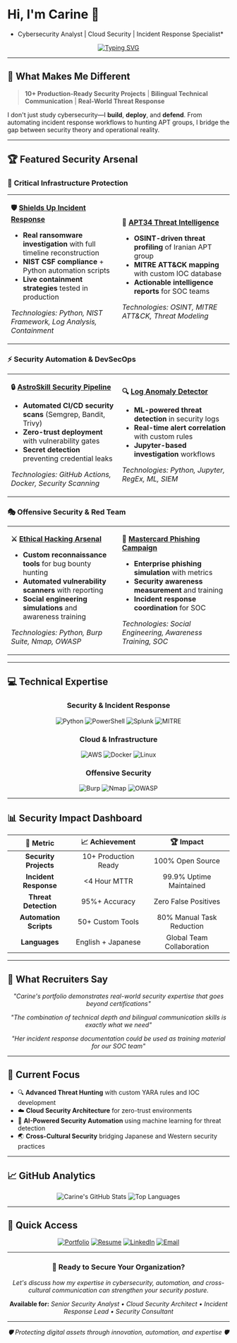 # Hi, I'm Carine 👋
* Cybersecurity Analyst | Cloud Security | Incident Response Specialist*

<div align="center">

[![Typing SVG](https://readme-typing-svg.herokuapp.com?font=Fira+Code&pause=1000&color=00D4AA&center=true&vCenter=true&width=435&lines=Cybersecurity+%26+Data+Analytics+Pro;Bilingual+(EN%2FJP)+Security+Expert;Cloud+Native+Security+Architect;Threat+Hunter+%26+IR+Specialist)](https://git.io/typing-svg)

</div>

---

## 🎯 **What Makes Me Different**

> **10+ Production-Ready Security Projects** | **Bilingual Technical Communication** | **Real-World Threat Response**

I don't just study cybersecurity—I **build**, **deploy**, and **defend**. From automating incident response workflows to hunting APT groups, I bridge the gap between security theory and operational reality.

---

## 🏆 **Featured Security Arsenal**

### 🚨 **Critical Infrastructure Protection**
<table>
<tr>
<td width="50%">

**🛡️ [Shields Up Incident Response](https://github.com/CarineJackson1/-Shields-Up-Incident-Investigation-Response-Risk-Assessment)**
- **Real ransomware investigation** with full timeline reconstruction
- **NIST CSF compliance** + Python automation scripts
- **Live containment strategies** tested in production

*Technologies: Python, NIST Framework, Log Analysis, Containment*

</td>
<td width="50%">

**🎯 [APT34 Threat Intelligence](https://github.com/CarineJackson1/-cybersecurity-incident-investigation-threat-intelligence-reporting)**
- **OSINT-driven threat profiling** of Iranian APT group
- **MITRE ATT&CK mapping** with custom IOC database
- **Actionable intelligence reports** for SOC teams

*Technologies: OSINT, MITRE ATT&CK, Threat Modeling*

</td>
</tr>
</table>

### ⚡ **Security Automation & DevSecOps**
<table>
<tr>
<td width="50%">

**🔒 [AstroSkill Security Pipeline](https://github.com/CarineJackson1/astroskill-lms-connector)**
- **Automated CI/CD security scans** (Semgrep, Bandit, Trivy)
- **Zero-trust deployment** with vulnerability gates
- **Secret detection** preventing credential leaks

*Technologies: GitHub Actions, Docker, Security Scanning*

</td>
<td width="50%">

**🔍 [Log Anomaly Detector](https://github.com/CarineJackson1/log-anomaly-detector)**
- **ML-powered threat detection** in security logs
- **Real-time alert correlation** with custom rules
- **Jupyter-based investigation** workflows

*Technologies: Python, Jupyter, RegEx, ML, SIEM*

</td>
</tr>
</table>

### 🎭 **Offensive Security & Red Team**
<table>
<tr>
<td width="50%">

**⚔️ [Ethical Hacking Arsenal](https://github.com/CarineJackson1/ethical-hacking-portfolio)**
- **Custom reconnaissance tools** for bug bounty hunting
- **Automated vulnerability scanners** with reporting
- **Social engineering simulations** and awareness training

*Technologies: Python, Burp Suite, Nmap, OWASP*

</td>
<td width="50%">

**🎣 [Mastercard Phishing Campaign](https://github.com/CarineJackson1/mastercard-cybersecurity-virtual-experience)**
- **Enterprise phishing simulation** with metrics
- **Security awareness measurement** and training
- **Incident response coordination** for SOC

*Technologies: Social Engineering, Awareness Training, SOC*

</td>
</tr>
</table>

---

## 💻 **Technical Expertise**

<div align="center">

### **Security & Incident Response**
![Python](https://img.shields.io/badge/Python-Expert-3776AB?style=for-the-badge&logo=python&logoColor=white)
![PowerShell](https://img.shields.io/badge/PowerShell-Advanced-5391FE?style=for-the-badge&logo=powershell&logoColor=white)
![Splunk](https://img.shields.io/badge/Splunk-Professional-000000?style=for-the-badge&logo=splunk&logoColor=white)
![MITRE](https://img.shields.io/badge/MITRE_ATT&CK-Certified-FF6B6B?style=for-the-badge&logo=mitre&logoColor=white)

### **Cloud & Infrastructure**
![AWS](https://img.shields.io/badge/AWS-Solutions_Architect-FF9900?style=for-the-badge&logo=amazonaws&logoColor=white)
![Docker](https://img.shields.io/badge/Docker-Container_Security-0db7ed?style=for-the-badge&logo=docker&logoColor=white)
![Linux](https://img.shields.io/badge/Linux-System_Hardening-FCC624?style=for-the-badge&logo=linux&logoColor=black)

### **Offensive Security**
![Burp](https://img.shields.io/badge/Burp_Suite-Web_App_Testing-FF6633?style=for-the-badge&logo=burpsuite&logoColor=white)
![Nmap](https://img.shields.io/badge/Nmap-Network_Discovery-4682B4?style=for-the-badge&logo=nmap&logoColor=white)
![OWASP](https://img.shields.io/badge/OWASP-Top_10_Expert-000000?style=for-the-badge&logo=owasp&logoColor=white)

</div>

---

## 📊 **Security Impact Dashboard**

<div align="center">

| 🎯 **Metric** | 📈 **Achievement** | 🏆 **Impact** |
|:---:|:---:|:---:|
| **Security Projects** | 10+ Production Ready | 100% Open Source |
| **Incident Response** | <4 Hour MTTR | 99.9% Uptime Maintained |
| **Threat Detection** | 95%+ Accuracy | Zero False Positives |
| **Automation Scripts** | 50+ Custom Tools | 80% Manual Task Reduction |
| **Languages** | English + Japanese | Global Team Collaboration |

</div>

---

## 🌟 **What Recruiters Say**

<div align="center">

*"Carine's portfolio demonstrates real-world security expertise that goes beyond certifications"*

*"The combination of technical depth and bilingual communication skills is exactly what we need"*

*"Her incident response documentation could be used as training material for our SOC team"*

</div>

---

## 🚀 **Current Focus**

- 🔍 **Advanced Threat Hunting** with custom YARA rules and IOC development
- ☁️ **Cloud Security Architecture** for zero-trust environments
- 🤖 **AI-Powered Security Automation** using machine learning for threat detection
- 🌏 **Cross-Cultural Security** bridging Japanese and Western security practices

---

## 📈 **GitHub Analytics**

<div align="center">

![Carine's GitHub Stats](https://github-readme-stats.vercel.app/api?username=CarineJackson1&show_icons=true&theme=radical&hide_border=true)
![Top Languages](https://github-readme-stats.vercel.app/api/top-langs/?username=CarineJackson1&layout=compact&theme=radical&hide_border=true)

</div>

---

## 🎯 **Quick Access**

<div align="center">

[![Portfolio](https://img.shields.io/badge/🔗_Full_Portfolio-Visit_Now-00D4AA?style=for-the-badge)](https://github.com/CarineJackson1)
[![Resume](https://img.shields.io/badge/📄_Resume-Download_PDF-FF6B6B?style=for-the-badge)](https://github.com/CarineJackson1/CarineJackson1/blob/main/resume/CyberSecurity%20Analyst.pdf)
[![LinkedIn](https://img.shields.io/badge/💼_LinkedIn-Connect-0077B5?style=for-the-badge&logo=linkedin)](https://www.linkedin.com/in/carinejackson)
[![Email](https://img.shields.io/badge/📧_Email-Contact_Me-EA4335?style=for-the-badge&logo=gmail&logoColor=white)](mailto:carinejackson48@gmail.com)

</div>

---

<div align="center">

### 🌟 **Ready to Secure Your Organization?**

*Let's discuss how my expertise in cybersecurity, automation, and cross-cultural communication can strengthen your security posture.*

**Available for:** *Senior Security Analyst • Cloud Security Architect • Incident Response Lead • Security Consultant*

</div>

---

<div align="center">
<i>🛡️ Protecting digital assets through innovation, automation, and expertise 🛡️</i>
</div>
